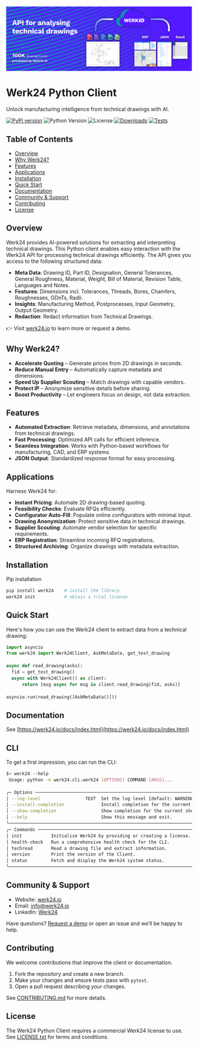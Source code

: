 <p align="center">
  <a href="https://werk24.io/?utm_source=github&utm_medium=logo" target="_blank">
    <img src="https://github.com/W24-Service-GmbH/.github/blob/prod/profile/Werk24_banner_GitHub.png?raw=true" alt="Werk24">
  </a>
</p>

# Werk24 Python Client

Unlock manufacturing intelligence from technical drawings with AI.

[![PyPI version](https://img.shields.io/pypi/v/werk24.svg)](https://pypi.python.org/pypi/werk24)
![Python Version](https://img.shields.io/pypi/pyversions/werk24.svg)
![License](https://img.shields.io/badge/license-commercial-blue)
[![Downloads](https://img.shields.io/pypi/dm/werk24.svg)](https://pypi.python.org/pypi/werk24)
[![Tests](https://github.com/W24-Service-GmbH/werk24-python/actions/workflows/python-test.yml/badge.svg)](https://github.com/W24-Service-GmbH/werk24-python/actions/workflows/python-test.yml)

## Table of Contents

- [Overview](#overview)
- [Why Werk24?](#why-werk24)
- [Features](#features)
- [Applications](#applications)
- [Installation](#installation)
- [Quick Start](#quick-start)
- [Documentation](#documentation)
- [Community & Support](#community--support)
- [Contributing](#contributing)
- [License](#license)

## Overview

Werk24 provides AI-powered solutions for extracting and interpreting technical drawings.
This Python client enables easy interaction with the Werk24 API for processing technical drawings efficiently.
The API gives you access to the following structured data:

- **Meta Data**: Drawing ID, Part ID, Designation, General Tolerances, General Roughness, Material, Weight, Bill of Material, Revision Table, Languages and Notes.
- **Features**: Dimensions incl. Tolerances, Threads, Bores, Chamfers, Roughnesses, GDnTs, Radii.
- **Insights**: Manufacturing Method, Postprocesses, Input Geometry, Output Geometry.
- **Redaction**: Redact information from Technical Drawings.

👉 Visit [werk24.io](https://werk24.io/?utm_source=github&utm_medium=feature_link) to learn more or request a demo.

## Why Werk24?

- **Accelerate Quoting** – Generate prices from 2D drawings in seconds.
- **Reduce Manual Entry** – Automatically capture metadata and dimensions.
- **Speed Up Supplier Scouting** – Match drawings with capable vendors.
- **Protect IP** – Anonymize sensitive details before sharing.
- **Boost Productivity** – Let engineers focus on design, not data extraction.

## Features

- **Automated Extraction**: Retrieve metadata, dimensions, and annotations from technical drawings.
- **Fast Processing**: Optimized API calls for efficient inference.
- **Seamless Integration**: Works with Python-based workflows for manufacturing, CAD, and ERP systems.
- **JSON Output**: Standardized response format for easy processing.

## Applications

Harness Werk24 for:

- **Instant Pricing**: Automate 2D drawing-based quoting.
- **Feasibility Checks**: Evaluate RFQs efficiently.
- **Configurator Auto-Fill**: Populate online configurators with minimal input.
- **Drawing Anonymization**: Protect sensitive data in technical drawings.
- **Supplier Scouting**: Automate vendor selection for specific requirements.
- **ERP Registration**: Streamline incoming RFQ registrations.
- **Structured Archiving**: Organize drawings with metadata extraction.

## Installation

Pip installation

```bash
pip install werk24    # install the library
werk24 init           # obtain a trial license
```

## Quick Start

Here's how you can use the Werk24 client to extract data from a technical drawing:

```python
import asyncio
from werk24 import Werk24Client, AskMetaData, get_test_drawing

async def read_drawing(asks):
  fid = get_test_drawing()
  async with Werk24Client() as client:
      return [msg async for msg in client.read_drawing(fid, asks)]

asyncio.run(read_drawing([AskMetaData()]))
```

## Documentation

See [https://werk24.io/docs/index.html](https://werk24.io/docs/index.html)

## CLI

To get a first impression, you can run the CLI:

```bash
$> werk24 --help
 Usage: python -m werk24.cli.werk24 [OPTIONS] COMMAND [ARGS]...

╭─ Options ─────────────────────────────────────────────────────────────────────────────────╮
│ --log-level                 TEXT  Set the log level [default: WARNING]                    │
│ --install-completion              Install completion for the current shell.               │
│ --show-completion                 Show completion for the current shell, to copy it or... |
│ --help                            Show this message and exit.                             │
╰───────────────────────────────────────────────────────────────────────────────────────────╯
╭─ Commands ────────────────────────────────────────────────────────────────────────────────╮
│ init           Initialize Werk24 by providing or creating a license.                      │
│ health-check   Run a comprehensive health check for the CLI.                              │
│ techread       Read a drawing file and extract information.                               │
│ version        Print the version of the Client.                                           │
│ status         Fetch and display the Werk24 system status.                               │
╰───────────────────────────────────────────────────────────────────────────────────────────╯

```

## Community & Support

- Website: [werk24.io](https://werk24.io/?utm_source=github&utm_medium=community_link)
- Email: [info@werk24.io](mailto:info@werk24.io)
- LinkedIn: [Werk24](https://www.linkedin.com/company/werk24/)

Have questions? [Request a demo](https://werk24.io/?utm_source=github&utm_medium=request_demo) or open an issue and we’ll be happy to help.

## Contributing

We welcome contributions that improve the client or documentation.

1. Fork the repository and create a new branch.
2. Make your changes and ensure tests pass with `pytest`.
3. Open a pull request describing your changes.

See [CONTRIBUTING.md](CONTRIBUTING.md) for more details.

## License

The Werk24 Python Client requires a commercial Werk24 license to use.
See [LICENSE.txt](LICENSE.txt) for terms and conditions.
